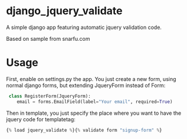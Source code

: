 django_jquery_validate
======================

A simple django app featuring automatic jquery validation code.

Based on sample from snarfu.com

Usage
=====
First, enable on settings.py the app.
You just create a new form, using normal django forms, but extending JqueryForm instead of Form:
```python
 class RegisterForm(JqueryForm):
    email = forms.EmailField(label="Your email", required=True)
```

Then in template, you just specify the place where you want to have the jquery code for templatetag:
```python
{% load jquery_validate %}{% validate form "signup-form" %}
```
